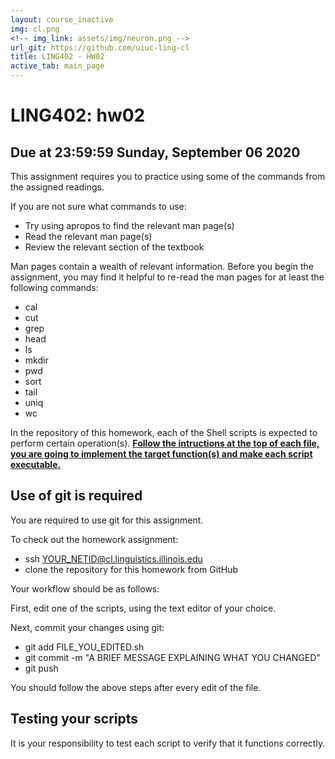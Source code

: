 ```yaml
---
layout: course_inactive
img: cl.png
<!-- img_link: assets/img/neuron.png -->
url_git: https://github.com/uiuc-ling-cl
title: LING402 - HW02
active_tab: main_page 
---
```


# LING402: hw02
## Due at 23:59:59 Sunday, September 06 2020


This assignment requires you to practice using some of the commands from the assigned readings.

If you are not sure what commands to use:

* Try using apropos to find the relevant man page(s)
* Read the relevant man page(s)
* Review the relevant section of the textbook

Man pages contain a wealth of relevant information. 
Before you begin the assignment, you may find it helpful to re-read the man pages for at least the following commands:

* cal
* cut
* grep
* head
* ls
* mkdir
* pwd
* sort
* tail
* uniq
* wc

In the repository of this homework, each of the Shell scripts is expected to perform certain operation(s). <u>__Follow the intructions at the top of each file, you are going to implement the target function(s) and make each script executable.__</u>


Use of git is required
----------------------

You are required to use git for this assignment.

To check out the homework assignment:

* ssh YOUR_NETID@cl.linguistics.illinois.edu
* clone the repository for this homework from GitHub

Your workflow should be as follows:

First, edit one of the scripts, using the text editor of your choice.

Next, commit your changes using git:

* git add FILE_YOU_EDITED.sh
* git commit -m "A BRIEF MESSAGE EXPLAINING WHAT YOU CHANGED"
* git push

You should follow the above steps after every edit of the file. 


Testing your scripts
--------------------

It is your responsibility to test each script to verify that it functions correctly.

